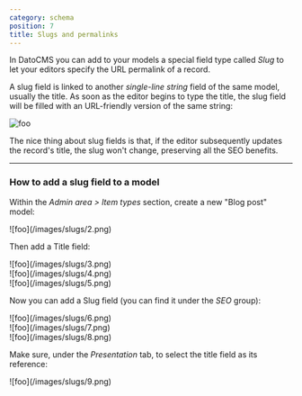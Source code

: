 ```yaml
---
category: schema
position: 7
title: Slugs and permalinks
---
```


In DatoCMS you can add to your models a special field type called *Slug* to let your editors specify the URL permalink of a record. 

A slug field is linked to another *single-line string* field of the same model, usually the title. As soon as the editor begins to type the title, the slug field will be filled with an URL-friendly version of the same string:

![foo](/images/slugs/1.png)

The nice thing about slug fields is that, if the editor subsequently updates the record's title, the slug won't change, preserving all the SEO benefits.

---

### How to add a slug field to a model

Within the *Admin area > Item types* section, create a new "Blog post" model:

<div class="smaller">
  ![foo](/images/slugs/2.png)
</div>

Then add a Title field:

<div class="two">
  <div>![foo](/images/slugs/3.png)</div>
  <div>![foo](/images/slugs/4.png)</div>
</div>

<div class="smaller">
![foo](/images/slugs/5.png)
</div>

Now you can add a Slug field (you can find it under the *SEO* group):

<div class="two">
  <div>![foo](/images/slugs/6.png)</div>
  <div>![foo](/images/slugs/7.png)</div>
</div>

<div class="smaller">
![foo](/images/slugs/8.png)
</div>

Make sure, under the *Presentation* tab, to select the title field as its reference:

<div class="smaller">
![foo](/images/slugs/9.png)
</div>
